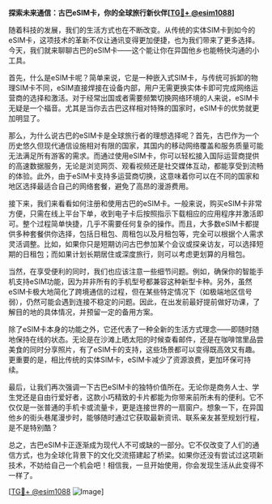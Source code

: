 **探索未来通信：古巴eSIM卡，你的全球旅行新伙伴[[TG💪+ @esim1088](https://t.me/s/esim1088)]**

随着科技的发展，我们的生活方式也在不断改变。从传统的实体SIM卡到如今的eSIM卡，这项技术的革新不仅让通讯变得更加便捷，也为我们带来了更多选择。今天，我们就来聊聊古巴的eSIM卡——这个能让你在异国他乡也能畅快沟通的小工具。

首先，什么是eSIM卡呢？简单来说，它是一种嵌入式SIM卡，与传统可拆卸的物理SIM卡不同，eSIM直接焊接在设备内部，用户无需更换实体卡即可完成网络运营商的选择和激活。对于经常出国或者需要频繁切换网络环境的人来说，eSIM卡无疑是一个福音。尤其是当你去古巴这样相对特殊的国家时，eSIM卡的优势就更加明显了。

那么，为什么说古巴的eSIM卡是全球旅行者的理想选择呢？首先，古巴作为一个历史悠久但现代通信设施相对有限的国家，其国内的移动网络覆盖和服务质量可能无法满足所有游客的需求。而通过使用eSIM卡，你可以轻松接入国际运营商提供的高速数据服务，无论是浏览网页、观看视频还是社交媒体互动，都能享受到流畅的体验。此外，由于eSIM卡支持多运营商切换，这意味着你可以在不同的国家和地区选择最适合自己的网络套餐，避免了高昂的漫游费用。

接下来，我们来看看如何注册和使用古巴的eSIM卡。一般来说，购买eSIM卡非常方便，只需在线上平台下单，收到电子卡后按照指示下载相应的应用程序并激活即可。整个过程简单快捷，几乎不需要任何复杂的操作。而且，大多数eSIM卡都提供多种套餐供你选择，包括日租包、周租包以及月租包等，完全可以根据个人需求灵活调整。比如，如果你只是短期访问古巴参加某个会议或探亲访友，可以选择短期的日租包；而如果计划长期居住或深度旅行，则可以考虑更划算的月租包。

当然，在享受便利的同时，我们也应该注意一些细节问题。例如，确保你的智能手机支持eSIM功能，因为并非所有的手机型号都兼容这种新型卡种。另外，虽然eSIM卡极大地简化了跨境通信的过程，但在某些特定情况下（如极端地区信号弱），仍然可能会遇到连接不稳定的问题。因此，在出发前最好提前做好功课，了解目的地的具体情况，并预留一定的备用方案。

除了eSIM卡本身的功能之外，它还代表了一种全新的生活方式理念——即随时随地保持在线的状态。无论是在沙滩上晒太阳的时候查看邮件，还是在咖啡馆里品尝美食的同时分享照片，有了eSIM卡的支持，这些场景都可以变得既高效又有趣。更重要的是，相比传统的实体SIM卡，eSIM卡减少了资源浪费，更加环保可持续。

最后，让我们再次强调一下古巴eSIM卡的独特价值所在。无论你是商务人士、学生党还是自由行爱好者，这款小巧精致的卡片都能为你带来前所未有的便利。它不仅仅是一张普通的手机卡或流量卡，更是连接世界的一扇窗户。想象一下，在异国他乡的街头巷尾漫步时，能够随时通过它获取最新资讯、联系亲友甚至规划行程，是不是特别酷？

总之，古巴eSIM卡正逐渐成为现代人不可或缺的一部分。它不仅改变了人们的通信方式，也为全球化背景下的文化交流搭建起了桥梁。如果你还没有尝试过这项新技术，不妨给自己一个机会吧！相信我，一旦开始使用，你会发现生活从此变得不一样了。

[[TG💪+ @esim1088](https://t.me/s/esim1088) ![Image](https://i.postimg.cc/4NQfJmqS/Snipaste-2025-05-13-00-14-12.png)]